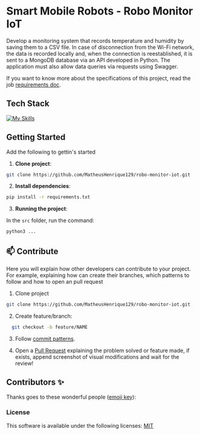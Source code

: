 # Smart Mobile Robots - Robo Monitor IoT

Develop a monitoring system that records temperature and
humidity by saving them to a CSV file. In case of disconnection from the Wi-Fi network, the
data is recorded locally and, when the connection is reestablished, it is
sent to a MongoDB database via an API developed in Python.
The application must also allow data queries via requests using
Swagger.

If you want to know more about the specifications of this project, read the job [requirements doc](./docs/requirements-doc.pdf).

## Tech Stack

<!--- # "Verify icons availability here https://github.com/tandpfun/skill-icons" -->

[![My Skills](https://skillicons.dev/icons?i=python,mongodb)](https://skillicons.dev)

## Getting Started

Add the following to gettin's started

1. **Clone project**:

```bash
git clone https://github.com/MatheusHenrique129/robo-monitor-iot.git
```

2. **Install dependencies**:

```bash
pip install -r requirements.txt
```

3. **Running the project**:

In the `src` folder, run the command:

```py
python3 ...
```

## 📫 Contribute

Here you will explain how other developers can contribute to your project. For example, explaining how can create their branches, which patterns to follow and how to open an pull request

1. Clone project

```bash
git clone https://github.com/MatheusHenrique129/robo-monitor-iot.git
```

2. Create feature/branch:

```bash
  git checkout -b feature/NAME
```

3. Follow [commit patterns](https://gist.github.com/joshbuchea/6f47e86d2510bce28f8e7f42ae84c716).

4. Open a [Pull Request](https://www.atlassian.com/br/git/tutorials/making-a-pull-request) explaining the problem solved or feature made, if exists, append screenshot of visual modifications and wait for the review!

## Contributors ✨

Thanks goes to these wonderful people ([emoji key](https://allcontributors.org/docs/en/emoji-key)):

<!-- ALL-CONTRIBUTORS-LIST:START - Do not remove or modify this section -->
<!-- prettier-ignore-start -->
<!-- markdownlint-disable -->

<!-- markdownlint-restore -->
<!-- prettier-ignore-end -->

<!-- ALL-CONTRIBUTORS-LIST:END -->

### License

This software is available under the following licenses: [MIT](https://rem.mit-license.org)
